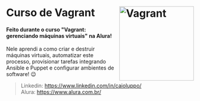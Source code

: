# Curso de Vagrant <img align="right" alt="Vagrant" width="200" src="https://www.alura.com.br/assets/api/cursos/vagrant-gerenciando-maquinas-virtuais.svg">
#### Feito durante o curso "Vagrant: gerenciando máquinas virtuais" na Alura!

Nele aprendi a como criar e destruir máquinas virtuais, automatizar este processo, provisionar tarefas integrando Ansible e Puppet e configurar ambientes de software! 😉
<br>
>Linkedin: https://www.linkedin.com/in/caioluppo/<br>
>Alura: https://www.alura.com.br/
